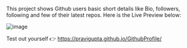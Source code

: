 This project shows Github users basic short details like Bio, followers, following and few of their latest repos.
Here is the Live Preview below:

![image](https://github.com/user-attachments/assets/6b845598-2af8-4f2c-9a2a-c0d1c29eed23)


Test out yourself 👉 https://pravigupta.github.io/GithubProfile/

